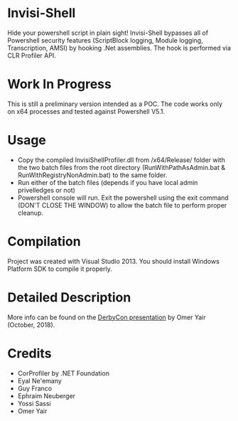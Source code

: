 # Invisi-Shell
Hide your powershell script in plain sight! Invisi-Shell bypasses all of Powershell security features (ScriptBlock logging, Module logging, Transcription, AMSI) by hooking .Net assemblies. The hook is performed via CLR Profiler API.

# Work In Progress
This is still a preliminary version intended as a POC. The code works only on x64 processes and tested against Powershell V5.1.

# Usage
 - Copy the compiled InvisiShellProfiler.dll from /x64/Release/ folder with the two batch files from the root directory (RunWithPathAsAdmin.bat & RunWithRegistryNonAdmin.bat) to the same folder.
 - Run either of the batch files (depends if you have local admin privelledges or not)
 - Powershell console will run. Exit the powershell using the exit command (DON'T CLOSE THE WINDOW) to allow the batch file to perform proper cleanup.

# Compilation
Project was created with Visual Studio 2013. You should install Windows Platform SDK to compile it properly.

# Detailed Description
More info can be found on the [DerbyCon presentation](http://www.irongeek.com/i.php?page=videos/derbycon8/track-3-15-goodbye-obfuscation-hello-invisi-shell-hiding-your-powershell-script-in-plain-sight-omer-yair) by Omer Yair (October, 2018).

# Credits
 - CorProfiler by .NET Foundation
 - Eyal Ne'emany
 - Guy Franco
 - Ephraim Neuberger
 - Yossi Sassi
 - Omer Yair
